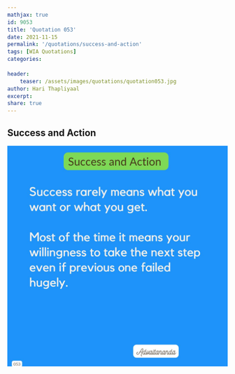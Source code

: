 ```yaml
---
mathjax: true
id: 9053
title: 'Quotation 053'
date: 2021-11-15
permalink: '/quotations/success-and-action'
tags: [WIA Quotations] 
categories: 

header:
    teaser: /assets/images/quotations/quotation053.jpg
author: Hari Thapliyaal 
excerpt:
share: true 
---
```


## Success and Action

![Success and Action](/assets/images/quotations/quotation053.jpg)

